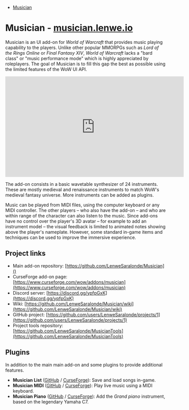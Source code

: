 * [Musician](#musician---musicianlenweio)

# Musician - [musician.lenwe.io](https://musician.lenwe.io)

Musician is an UI add-on for *World of Warcraft* that provides music playing capability to the players. Unlike other popular MMORPGs such as *Lord of the Rings Online* or *Final Fantasy XIV*, *World of Warcraft* lacks a "bard class" or "music performance mode" which is highly appreciated by roleplayers. The goal of Musician is to fill this gap the best as possible using the limited features of the WoW UI API.

<iframe width="560" height="315" src="https://www.youtube.com/embed/ES6F6D-aJYk" title="YouTube video player" frameborder="0" allow="accelerometer; autoplay; clipboard-write; encrypted-media; gyroscope; picture-in-picture" allowfullscreen></iframe>

The add-on consists in a basic wavetable synthesizer of 24 instruments. These are mostly medieval and renaissance instruments to match WoW's medieval fantasy universe. More instruments can be added as plugins.

Music can be played from MIDI files, using the computer keyboard or any MIDI controller. The other players – who also have the add-on – and who are within range of the character can also listen to the music. Since add-ons have no control over the player's 3D avatar – for example to add an instrument model – the visual feedback is limited to animated notes showing above the player's nameplate. However, some standard in-game items and techniques can be used to improve the immersive experience.

## Project links
* Main add-on repository: [https://github.com/LenweSaralonde/Musician]()
* CurseForge add-on page: [https://www.curseforge.com/wow/addons/musician](https://www.curseforge.com/wow/addons/musician)
* Discord server: [https://discord.gg/ypfpGxK](https://discord.gg/ypfpGxK)
* Wiki: [https://github.com/LenweSaralonde/Musician/wiki](https://github.com/LenweSaralonde/Musician/wiki)
* GitHub project: [https://github.com/users/LenweSaralonde/projects/1](https://github.com/users/LenweSaralonde/projects/1)
* Project tools repository: [https://github.com/LenweSaralonde/MusicianTools](https://github.com/LenweSaralonde/MusicianTools)

## Plugins
In addition to the main main add-on and some plugins to provide additional features.
* **Musician List** ([GitHub](https://github.com/LenweSaralonde/MusicianList) / [CurseForge](https://www.curseforge.com/wow/addons/musicianlist)): Save and load songs in-game.
* **Musician MIDI** ([GitHub](https://github.com/LenweSaralonde/MusicianMIDI) / [CurseForge](https://www.curseforge.com/wow/addons/musicianmidi)): Play live music using a MIDI keyboard.
* **Musician Piano** ([GitHub](https://github.com/LenweSaralonde/Musician_Instrument_Piano) / [CurseForge](https://www.curseforge.com/wow/addons/musician-piano)): Add the *Grand piano* instrument, based on the legendary Yamaha C7.
